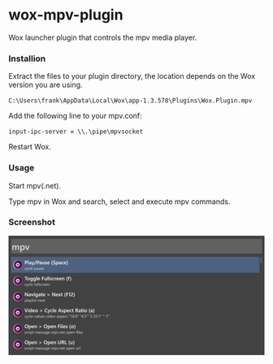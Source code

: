# wox-mpv-plugin
 
Wox launcher plugin that controls the mpv media player.

### Installion

Extract the files to your plugin directory, the location depends on the Wox version you are using.

```
C:\Users\frank\AppData\Local\Wox\app-1.3.578\Plugins\Wox.Plugin.mpv
```

Add the following line to your mpv.conf:

```
input-ipc-server = \\.\pipe\mpvsocket
```

Restart Wox.

### Usage

Start mpv(.net).

Type mpv in Wox and search, select and execute mpv commands.

### Screenshot

![](https://github.com/stax76/wox-mpv-plugin/blob/master/wox-mpv-plugin.png)